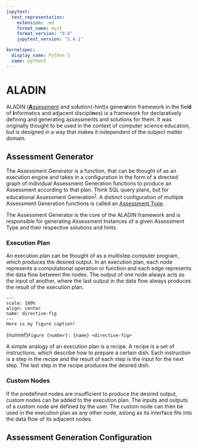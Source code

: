 ```yaml
---
jupytext:
  text_representation:
    extension: .md
    format_name: myst
    format_version: "0.8"
    jupytext_version: "1.4.1"

kernelspec:
  display_name: Python 3
  name: python3
---
```


# ALADIN

ALADIN ([**A**ssessment](./Intro/Glossary.md#assessment) and so**l**ution(-hint)s gener**a**tion framework in the fiel**d** of **I**nformatics and adjacent discipli**n**es) is a framework for declaratively defining and generating assessments and solutions for them. It was originally thought to be used in the context of computer science education, but is designed in a way that makes it independent of the subject matter domain.

## Assessment Generator

The Assessment Generator is a function, that can be thought of as an execution engine and takes in a configuration in the form of a directed graph of individual Assessment Generation functions to produce an Assessment according to that plan. Think SQL query plans, but for educational Assessment Generation<sup>[1](#sql-query-plan)</sup>. A distinct configuration of multiple Assessment Generation functions is called an [Assessment Type](../Assessments/AssessmentTypes.md).

The Assessment Generator is the core of the ALADIN framework and is responsible for generating Assessment Instances of a given Assessment Type and their respective solutions and hints.

### Execution Plan

An execution plan can be thought of as a multistep computer program, which produces the desired output. In an execution plan, each node represents a computational operation or function and each edge represents the data flow between the nodes. The output of one node always acts as the input of another, where the last output in the data flow always produces the result of the execution plan.

```{figure} ../../_static/images/recipe_execution_plan.jpg
---
scale: 100%
align: center
name: directive-fig
---
Here is my figure caption!
```

{numref}`Figure {number}: {name} <directive-fig>`

A simple analogy of an execution plan is a recipe. A recipe is a set of instructions, which describe how to prepare a certain dish. Each instruction is a step in the recipe and the result of each step is the input for the next step. The last step in the recipe produces the desired dish.

### Custom Nodes

If the predefined nodes are insufficient to produce the desired output, custom nodes can be added to the execution plan. The inputs and outputs of a custom node are defined by the user. The custom node can then be used in the execution plan as any other node, aslong as its interface fits into the data flow of its adjacent nodes.

## Assessment Generation Configuration
